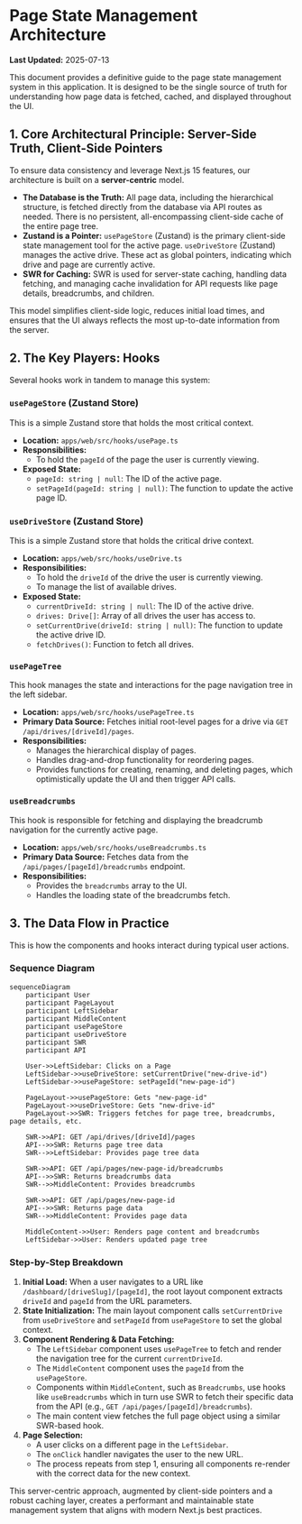 # Page State Management Architecture

**Last Updated:** 2025-07-13

This document provides a definitive guide to the page state management system in this application. It is designed to be the single source of truth for understanding how page data is fetched, cached, and displayed throughout the UI.

## 1. Core Architectural Principle: Server-Side Truth, Client-Side Pointers

To ensure data consistency and leverage Next.js 15 features, our architecture is built on a **server-centric** model.

- **The Database is the Truth:** All page data, including the hierarchical structure, is fetched directly from the database via API routes as needed. There is no persistent, all-encompassing client-side cache of the entire page tree.
- **Zustand is a Pointer:** `usePageStore` (Zustand) is the primary client-side state management tool for the active page. `useDriveStore` (Zustand) manages the active drive. These act as global pointers, indicating which drive and page are currently active.
- **SWR for Caching:** SWR is used for server-state caching, handling data fetching, and managing cache invalidation for API requests like page details, breadcrumbs, and children.

This model simplifies client-side logic, reduces initial load times, and ensures that the UI always reflects the most up-to-date information from the server.

## 2. The Key Players: Hooks

Several hooks work in tandem to manage this system:

### `usePageStore` (Zustand Store)

This is a simple Zustand store that holds the most critical context.

- **Location:** `apps/web/src/hooks/usePage.ts`
- **Responsibilities:**
    - To hold the `pageId` of the page the user is currently viewing.
- **Exposed State:**
    - `pageId: string | null`: The ID of the active page.
    - `setPageId(pageId: string | null)`: The function to update the active page ID.

### `useDriveStore` (Zustand Store)

This is a simple Zustand store that holds the critical drive context.

- **Location:** `apps/web/src/hooks/useDrive.ts`
- **Responsibilities:**
    - To hold the `driveId` of the drive the user is currently viewing.
    - To manage the list of available drives.
- **Exposed State:**
    - `currentDriveId: string | null`: The ID of the active drive.
    - `drives: Drive[]`: Array of all drives the user has access to.
    - `setCurrentDrive(driveId: string | null)`: The function to update the active drive ID.
    - `fetchDrives()`: Function to fetch all drives.

### `usePageTree`

This hook manages the state and interactions for the page navigation tree in the left sidebar.

- **Location:** `apps/web/src/hooks/usePageTree.ts`
- **Primary Data Source:** Fetches initial root-level pages for a drive via `GET /api/drives/[driveId]/pages`.
- **Responsibilities:**
    - Manages the hierarchical display of pages.
    - Handles drag-and-drop functionality for reordering pages.
    - Provides functions for creating, renaming, and deleting pages, which optimistically update the UI and then trigger API calls.

### `useBreadcrumbs`

This hook is responsible for fetching and displaying the breadcrumb navigation for the currently active page.

- **Location:** `apps/web/src/hooks/useBreadcrumbs.ts`
- **Primary Data Source:** Fetches data from the `/api/pages/[pageId]/breadcrumbs` endpoint.
- **Responsibilities:**
    - Provides the `breadcrumbs` array to the UI.
    - Handles the loading state of the breadcrumbs fetch.

## 3. The Data Flow in Practice

This is how the components and hooks interact during typical user actions.

### Sequence Diagram

```mermaid
sequenceDiagram
    participant User
    participant PageLayout
    participant LeftSidebar
    participant MiddleContent
    participant usePageStore
    participant useDriveStore
    participant SWR
    participant API

    User->>LeftSidebar: Clicks on a Page
    LeftSidebar->>useDriveStore: setCurrentDrive("new-drive-id")
    LeftSidebar->>usePageStore: setPageId("new-page-id")

    PageLayout->>usePageStore: Gets "new-page-id"
    PageLayout->>useDriveStore: Gets "new-drive-id"
    PageLayout->>SWR: Triggers fetches for page tree, breadcrumbs, page details, etc.

    SWR->>API: GET /api/drives/[driveId]/pages
    API-->>SWR: Returns page tree data
    SWR-->>LeftSidebar: Provides page tree data

    SWR->>API: GET /api/pages/new-page-id/breadcrumbs
    API-->>SWR: Returns breadcrumbs data
    SWR-->>MiddleContent: Provides breadcrumbs

    SWR->>API: GET /api/pages/new-page-id
    API-->>SWR: Returns page data
    SWR-->>MiddleContent: Provides page data

    MiddleContent->>User: Renders page content and breadcrumbs
    LeftSidebar->>User: Renders updated page tree
```

### Step-by-Step Breakdown

1.  **Initial Load:** When a user navigates to a URL like `/dashboard/[driveSlug]/[pageId]`, the root layout component extracts `driveId` and `pageId` from the URL parameters.
2.  **State Initialization:** The main layout component calls `setCurrentDrive` from `useDriveStore` and `setPageId` from `usePageStore` to set the global context.
3.  **Component Rendering & Data Fetching:**
    - The `LeftSidebar` component uses `usePageTree` to fetch and render the navigation tree for the current `currentDriveId`.
    - The `MiddleContent` component uses the `pageId` from the `usePageStore`.
    - Components within `MiddleContent`, such as `Breadcrumbs`, use hooks like `useBreadcrumbs` which in turn use SWR to fetch their specific data from the API (e.g., `GET /api/pages/[pageId]/breadcrumbs`).
    - The main content view fetches the full page object using a similar SWR-based hook.
4.  **Page Selection:**
    - A user clicks on a different page in the `LeftSidebar`.
    - The `onClick` handler navigates the user to the new URL.
    - The process repeats from step 1, ensuring all components re-render with the correct data for the new context.

This server-centric approach, augmented by client-side pointers and a robust caching layer, creates a performant and maintainable state management system that aligns with modern Next.js best practices.